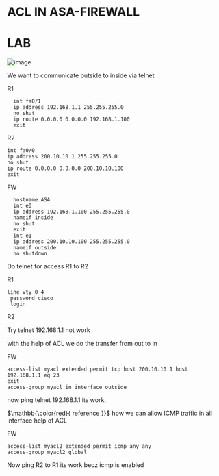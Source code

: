 # ACL IN ASA-FIREWALL


# LAB

![image](https://user-images.githubusercontent.com/128924924/227759106-edf69c6d-3540-4793-81ca-e80bf3cae375.png)

We want to communicate outside to inside via telnet

R1

```
  int fa0/1
  ip address 192.168.1.1 255.255.255.0
  no shut
  ip route 0.0.0.0 0.0.0.0 192.168.1.100
  exit
```
  
R2
```
int fa0/0
ip address 200.10.10.1 255.255.255.0
no shut
ip route 0.0.0.0 0.0.0.0 200.10.10.100
exit
```

FW
```
  hostname ASA
  int e0
  ip address 192.168.1.100 255.255.255.0
  nameif inside
  no shut
  exit
  int e1
  ip address 200.10.10.100 255.255.255.0
  nameif outside
  no shutdown
 ``` 
Do telnet for access R1 to R2

R1
```
line vty 0 4
 password cisco
 login
```  
R2

Try telnet 192.168.1.1  not work 

with the help of ACL we do the transfer from out to in

FW
```
access-list myacl extended permit tcp host 200.10.10.1 host 192.168.1.1 eq 23	
exit
access-group myacl in interface outside
```

now ping telnet 192.168.1.1  its work.

$\mathbb{\color{red}{ reference }}$ how we can allow ICMP traffic in all interface help of ACL

FW
```
access-list myacl2 extended permit icmp any any
access-group myacl2 global
```

Now ping R2 to R1 its work becz icmp is enabled
